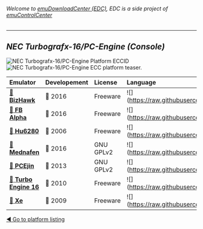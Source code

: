 ###### Welcome to [emuDownloadCenter (EDC)](https://github.com/PhoenixInteractiveNL/emuDownloadCenter/wiki/), EDC is a side project of [emuControlCenter](https://github.com/PhoenixInteractiveNL/emuControlCenter/wiki/)
***
## _NEC Turbografx-16/PC-Engine (Console)_
![](https://raw.githubusercontent.com/wiki/PhoenixInteractiveNL/emuDownloadCenter/images_platform/ecc_pce_cell.png "NEC Turbografx-16/PC-Engine Platform ECCID")
![](https://raw.githubusercontent.com/wiki/PhoenixInteractiveNL/emuDownloadCenter/images_platform/ecc_pce_teaser.png "NEC Turbografx-16/PC-Engine ECC platform teaser.")

| Emulator | Developement | License | Language |
|:---------|:-------------|:--------|:---------|
| [:file_folder: **BizHawk**](https://github.com/PhoenixInteractiveNL/emuDownloadCenter/wiki/Emulator-bizhawk#menu) | :large_blue_circle: 2016 | Freeware | ![](https://raw.githubusercontent.com/wiki/PhoenixInteractiveNL/emuDownloadCenter/images_flags/icon_flag_EN_24.png |
| [:file_folder: **FB Alpha**](https://github.com/PhoenixInteractiveNL/emuDownloadCenter/wiki/Emulator-fbalpha#menu) | :large_blue_circle: 2016 | Freeware | ![](https://raw.githubusercontent.com/wiki/PhoenixInteractiveNL/emuDownloadCenter/images_flags/icon_flag_EN_24.png |
| [:file_folder: **Hu6280**](https://github.com/PhoenixInteractiveNL/emuDownloadCenter/wiki/Emulator-hu6280#menu) | :red_circle: 2006 | Freeware | ![](https://raw.githubusercontent.com/wiki/PhoenixInteractiveNL/emuDownloadCenter/images_flags/icon_flag_EN_24.png |
| [:file_folder: **Mednafen**](https://github.com/PhoenixInteractiveNL/emuDownloadCenter/wiki/Emulator-mednafen#menu) | :large_blue_circle: 2016 | GNU GPLv2 | ![](https://raw.githubusercontent.com/wiki/PhoenixInteractiveNL/emuDownloadCenter/images_flags/icon_flag_EN_24.png |
| [:file_folder: **PCEjin**](https://github.com/PhoenixInteractiveNL/emuDownloadCenter/wiki/Emulator-pcejin#menu) | :red_circle: 2013 | GNU GPLv2 | ![](https://raw.githubusercontent.com/wiki/PhoenixInteractiveNL/emuDownloadCenter/images_flags/icon_flag_EN_24.png |
| [:file_folder: **Turbo Engine 16**](https://github.com/PhoenixInteractiveNL/emuDownloadCenter/wiki/Emulator-turboengine#menu) | :red_circle: 2010 | Freeware | ![](https://raw.githubusercontent.com/wiki/PhoenixInteractiveNL/emuDownloadCenter/images_flags/icon_flag_EN_24.png |
| [:file_folder: **Xe**](https://github.com/PhoenixInteractiveNL/emuDownloadCenter/wiki/Emulator-xe#menu) | :red_circle: 2009 | Freeware | ![](https://raw.githubusercontent.com/wiki/PhoenixInteractiveNL/emuDownloadCenter/images_flags/icon_flag_EN_24.png |

[:arrow_backward: Go to platform listing](https://github.com/PhoenixInteractiveNL/emuDownloadCenter/wiki/EDC-Platform-List)

